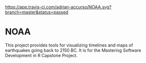 https://app.travis-ci.com/adrian-accurso/NOAA.svg?branch=master&status=passed
# NOAA
This project provides tools for visualizing timelines and maps of earthquakes going back to 2150 BC. It is for the Mastering Software Development in R Capstone Project.
